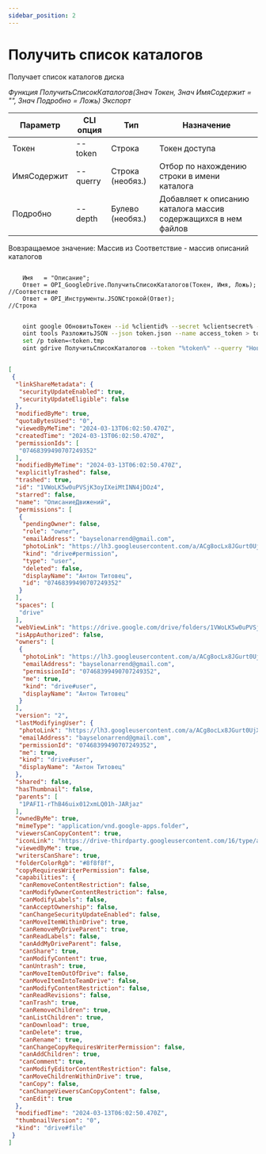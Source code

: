 ```yaml
---
sidebar_position: 2
---
```


# Получить список каталогов
Получает список каталогов диска

*Функция ПолучитьСписокКаталогов(Знач Токен, Знач ИмяСодержит = "", Знач Подробно = Ложь) Экспорт*

  | Параметр | CLI опция | Тип | Назначение |
  |-|-|-|-|
  | Токен | --token | Строка | Токен доступа |
  | ИмяСодержит | --querry | Строка (необяз.) | Отбор по нахождению строки в имени каталога |
  | Подробно | --depth | Булево (необяз.) | Добавляет к описанию каталога массив содержащихся в нем файлов   |
  
  Вовзращаемое значение: Массив из Соответствие - массив описаний каталогов

```bsl title="Пример кода"
			
    Имя   = "Описание";
    Ответ = OPI_GoogleDrive.ПолучитьСписокКаталогов(Токен, Имя, Ложь);  //Соответствие
    Ответ = OPI_Инструменты.JSONСтрокой(Ответ);                         //Строка

```

```sh title="Пример команд CLI"

    oint google ОбновитьТокен --id %clientid% --secret %clientsecret% --refresh %refreshtoken% > token.json
    oint tools РазложитьJSON --json token.json --name access_token > token.tmp
    set /p token=<token.tmp
    oint gdrive ПолучитьСписокКаталогов --token "%token%" --querry "Новый"

```

```json title="Результат"

[
 {
  "linkShareMetadata": {
   "securityUpdateEnabled": true,
   "securityUpdateEligible": false
  },
  "modifiedByMe": true,
  "quotaBytesUsed": "0",
  "viewedByMeTime": "2024-03-13T06:02:50.470Z",
  "createdTime": "2024-03-13T06:02:50.470Z",
  "permissionIds": [
   "07468399490707249352"
  ],
  "modifiedByMeTime": "2024-03-13T06:02:50.470Z",
  "explicitlyTrashed": false,
  "trashed": true,
  "id": "1VWoLK5w0uPVSjK3oyIXeiMtINN4jDOz4",
  "starred": false,
  "name": "ОписаниеДвижений",
  "permissions": [
   {
    "pendingOwner": false,
    "role": "owner",
    "emailAddress": "bayselonarrend@gmail.com",
    "photoLink": "https://lh3.googleusercontent.com/a/ACg8ocLx8JGurt0UjXFwwTiB6ZoDPWslW1EnfCTahrwrIllM6Q=s64",
    "kind": "drive#permission",
    "type": "user",
    "deleted": false,
    "displayName": "Антон Титовец",
    "id": "07468399490707249352"
   }
  ],
  "spaces": [
   "drive"
  ],
  "webViewLink": "https://drive.google.com/drive/folders/1VWoLK5w0uPVSjK3oyIXeiMtINN4jDOz4",
  "isAppAuthorized": false,
  "owners": [
   {
    "photoLink": "https://lh3.googleusercontent.com/a/ACg8ocLx8JGurt0UjXFwwTiB6ZoDPWslW1EnfCTahrwrIllM6Q=s64",
    "emailAddress": "bayselonarrend@gmail.com",
    "permissionId": "07468399490707249352",
    "me": true,
    "kind": "drive#user",
    "displayName": "Антон Титовец"
   }
  ],
  "version": "2",
  "lastModifyingUser": {
   "photoLink": "https://lh3.googleusercontent.com/a/ACg8ocLx8JGurt0UjXFwwTiB6ZoDPWslW1EnfCTahrwrIllM6Q=s64",
   "emailAddress": "bayselonarrend@gmail.com",
   "permissionId": "07468399490707249352",
   "me": true,
   "kind": "drive#user",
   "displayName": "Антон Титовец"
  },
  "shared": false,
  "hasThumbnail": false,
  "parents": [
   "1PAFI1-rThB46uix012xmLQ01h-JARjaz"
  ],
  "ownedByMe": true,
  "mimeType": "application/vnd.google-apps.folder",
  "viewersCanCopyContent": true,
  "iconLink": "https://drive-thirdparty.googleusercontent.com/16/type/application/vnd.google-apps.folder",
  "viewedByMe": true,
  "writersCanShare": true,
  "folderColorRgb": "#8f8f8f",
  "copyRequiresWriterPermission": false,
  "capabilities": {
   "canRemoveContentRestriction": false,
   "canModifyOwnerContentRestriction": false,
   "canModifyLabels": false,
   "canAcceptOwnership": false,
   "canChangeSecurityUpdateEnabled": false,
   "canMoveItemWithinDrive": true,
   "canRemoveMyDriveParent": true,
   "canReadLabels": false,
   "canAddMyDriveParent": false,
   "canShare": true,
   "canModifyContent": true,
   "canUntrash": true,
   "canMoveItemOutOfDrive": false,
   "canMoveItemIntoTeamDrive": false,
   "canModifyContentRestriction": false,
   "canReadRevisions": false,
   "canTrash": true,
   "canRemoveChildren": true,
   "canListChildren": true,
   "canDownload": true,
   "canDelete": true,
   "canRename": true,
   "canChangeCopyRequiresWriterPermission": false,
   "canAddChildren": true,
   "canComment": true,
   "canModifyEditorContentRestriction": false,
   "canMoveChildrenWithinDrive": true,
   "canCopy": false,
   "canChangeViewersCanCopyContent": false,
   "canEdit": true
  },
  "modifiedTime": "2024-03-13T06:02:50.470Z",
  "thumbnailVersion": "0",
  "kind": "drive#file"
 }
]

```
